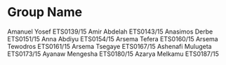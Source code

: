 # Group Name

Amanuel Yosef        ETS0139/15 
Amir Abdelah         ETS0143/15 
Anasimos Derbe       ETS0151/15 
Anna Abdiyu          ETS0154/15 
Arsema Tefera        ETS0160/15 
Arsema Tewodros      ETS0161/15 
Arsema Tsegaye       ETS0167/15 
Ashenafi Mulugeta    ETS0173/15 
Ayanaw Mengesha      ETS0180/15 
Azarya Melkamu       ETS0187/15
